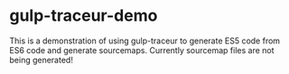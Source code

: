 gulp-traceur-demo
=================

This is a demonstration of using gulp-traceur to generate ES5 code from ES6 code and generate sourcemaps.
Currently sourcemap files are not being generated!
